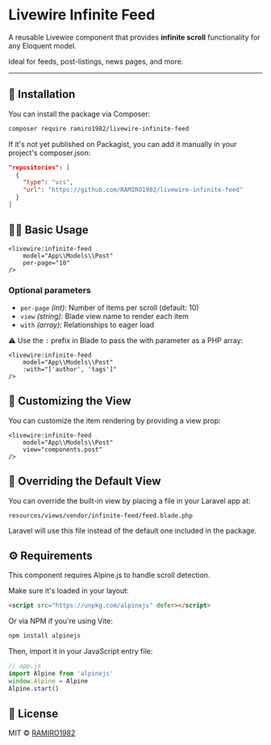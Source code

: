 # Livewire Infinite Feed

A reusable Livewire component that provides **infinite scroll** functionality for any Eloquent model.

Ideal for feeds, post-listings, news pages, and more.

---

## 🚀 Installation

You can install the package via Composer:

```bash
composer require ramiro1982/livewire-infinite-feed
```
If it's not yet published on Packagist, you can add it manually in your project's composer.json:

```json
"repositories": [
  {
    "type": "vcs",
    "url": "https://github.com/RAMIRO1982/livewire-infinite-feed"
  }
]
```

## 🧑‍💻 Basic Usage

```blade
<livewire:infinite-feed 
    model="App\\Models\\Post" 
    per-page="10" 
/>
```

### Optional parameters

- `per-page` *(int)*: Number of items per scroll (default: 10)
- `view` *(string)*: Blade view name to render each item
- `with` *(array)*: Relationships to eager load

⚠️ Use the `:` prefix in Blade to pass the with parameter as a PHP array:
```blade
<livewire:infinite-feed 
    model="App\\Models\\Post" 
    :with="['author', 'tags']"
/>
```

## 🎨 Customizing the View
You can customize the item rendering by providing a view prop:

```blade
<livewire:infinite-feed 
    model="App\\Models\\Post" 
    view="components.post" 
/>
```

## 🧩 Overriding the Default View
You can override the built-in view by placing a file in your Laravel app at:

`resources/views/vendor/infinite-feed/feed.blade.php`

Laravel will use this file instead of the default one included in the package.

## ⚙️ Requirements
This component requires Alpine.js to handle scroll detection.

Make sure it's loaded in your layout:

```html
<script src="https://unpkg.com/alpinejs" defer></script>
```

Or via NPM if you're using Vite:
```bash
npm install alpinejs
```

Then, import it in your JavaScript entry file:
```javascript
// app.js
import Alpine from 'alpinejs'
window.Alpine = Alpine
Alpine.start()
```

## 📄 License

MIT © [RAMIRO1982](https://github.com/RAMIRO1982)
